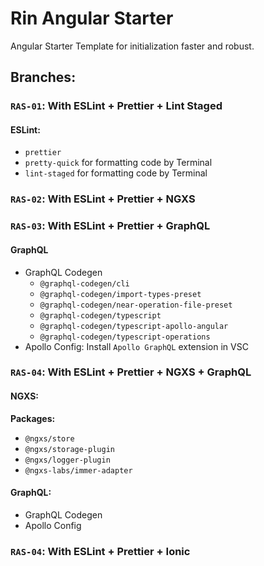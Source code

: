 # Rin Angular Starter
Angular Starter Template for initialization faster and robust.

## Branches:

### `RAS-01`: With ESLint + Prettier + Lint Staged
#### ESLint:
- `prettier`
- `pretty-quick` for formatting code by Terminal
- `lint-staged` for formatting code by Terminal

### `RAS-02`: With ESLint + Prettier + NGXS

### `RAS-03`: With ESLint + Prettier + GraphQL

#### GraphQL
- GraphQL Codegen
  - `@graphql-codegen/cli`
  - `@graphql-codegen/import-types-preset`
  - `@graphql-codegen/near-operation-file-preset`
  - `@graphql-codegen/typescript`
  - `@graphql-codegen/typescript-apollo-angular`
  - `@graphql-codegen/typescript-operations` 
- Apollo Config: Install `Apollo GraphQL` extension in VSC

### `RAS-04`: With ESLint + Prettier + NGXS + GraphQL

#### NGXS:
**Packages:**
- `@ngxs/store`
- `@ngxs/storage-plugin`
- `@ngxs/logger-plugin`
- `@ngxs-labs/immer-adapter`

#### GraphQL:
- GraphQL Codegen
- Apollo Config


### `RAS-04`: With ESLint + Prettier + Ionic
